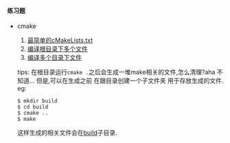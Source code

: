 #### 练习题
* cmake
  1. [最简单的cMakeLists.txt](./cmake/section1)
  2. [编译根目录下多个文件](./cmake/section2)
  3. [编译多个目录下文件](./cmake/section3)

  tips: 在根目录运行`cmake .`之后会生成一堆make相关的文件,怎么清理?aha 不知道...
  但是,可以在生成之前 在跟目录创建一个子文件夹 用于存放生成的文件.
  eg:
  ```
  $ mkdir build
  $ cd build
  $ cmake ..
  $ make
  ```
  这样生成的相关文件会在[build](./cmake/section2/build)子目录.
